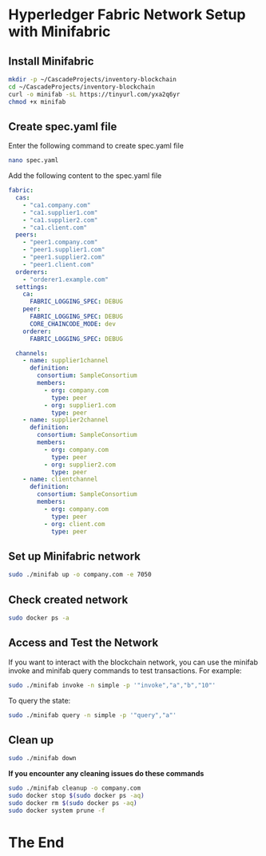 # Hyperledger Fabric Network Setup with Minifabric

## Install Minifabric
```bash
mkdir -p ~/CascadeProjects/inventory-blockchain
cd ~/CascadeProjects/inventory-blockchain
curl -o minifab -sL https://tinyurl.com/yxa2q6yr
chmod +x minifab
```

## Create spec.yaml file

Enter the following command to create spec.yaml file
```bash
nano spec.yaml
```
Add the following content to the spec.yaml file
```yaml
fabric:
  cas:
    - "ca1.company.com"
    - "ca1.supplier1.com"
    - "ca1.supplier2.com"
    - "ca1.client.com"
  peers:
    - "peer1.company.com"
    - "peer1.supplier1.com"
    - "peer1.supplier2.com"
    - "peer1.client.com"
  orderers:
    - "orderer1.example.com"
  settings:
    ca:
      FABRIC_LOGGING_SPEC: DEBUG
    peer:
      FABRIC_LOGGING_SPEC: DEBUG
      CORE_CHAINCODE_MODE: dev
    orderer:
      FABRIC_LOGGING_SPEC: DEBUG

  channels:
    - name: supplier1channel
      definition:
        consortium: SampleConsortium
        members:
          - org: company.com
            type: peer
          - org: supplier1.com
            type: peer
    - name: supplier2channel
      definition:
        consortium: SampleConsortium
        members:
          - org: company.com
            type: peer
          - org: supplier2.com
            type: peer
    - name: clientchannel
      definition:
        consortium: SampleConsortium
        members:
          - org: company.com
            type: peer
          - org: client.com
            type: peer
```

## Set up Minifabric network
```bash
sudo ./minifab up -o company.com -e 7050
```

## Check created network
```bash
sudo docker ps -a
```

## Access and Test the Network
If you want to interact with the blockchain network, you can use the minifab invoke and minifab query commands to test transactions. For example:
```bash
sudo ./minifab invoke -n simple -p '"invoke","a","b","10"'

```

To query the state:
```bash
sudo ./minifab query -n simple -p '"query","a"'
```

## Clean up
```bash
sudo ./minifab down
```

**If you encounter any cleaning issues do these commands**
```bash
sudo ./minifab cleanup -o company.com
sudo docker stop $(sudo docker ps -aq)
sudo docker rm $(sudo docker ps -aq)
sudo docker system prune -f
```

# The End